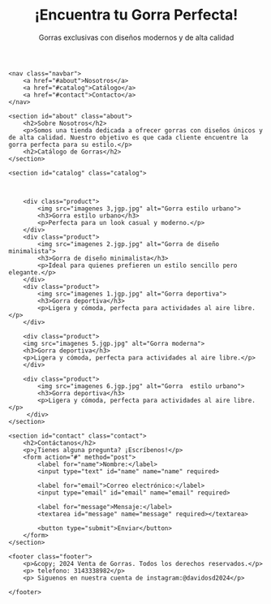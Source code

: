 <!DOCTYPE html>
<html lang="en">
<head>
    <meta charset="UTF-8">
    <meta name="viewport" content="width=device-width, initial-scale=1.0">
    <title>Venta de gorras davidosd</title>
</head>
<body>
    <!DOCTYPE html>
<html lang="es">
<head>
    <meta charset="UTF-8">
    <meta name="viewport" content="width=device-width, initial-scale=1.0">
    <title>Venta de Gorras</title>
    <link rel="stylesheet" href="styles.css">
</head>
<body>
    <header class="header">
        <h1>¡Encuentra tu Gorra Perfecta!</h1>
        <p>Gorras exclusivas con diseños modernos y de alta calidad</p>
    </header>

    <nav class="navbar">
        <a href="#about">Nosotros</a>
        <a href="#catalog">Catálogo</a>
        <a href="#contact">Contacto</a>
    </nav>

    <section id="about" class="about">
        <h2>Sobre Nosotros</h2>
        <p>Somos una tienda dedicada a ofrecer gorras con diseños únicos y de alta calidad. Nuestro objetivo es que cada cliente encuentre la gorra perfecta para su estilo.</p>
        <h2>Catálogo de Gorras</h2>
    </section>

    <section id="catalog" class="catalog">
        


        <div class="product">
            <img src="imagenes 3,jgp.jpg" alt="Gorra estilo urbano">
            <h3>Gorra estilo urbano</h3>
            <p>Perfecta para un look casual y moderno.</p>
        </div>
        <div class="product">
            <img src="imagenes 2.jgp.jpg" alt="Gorra de diseño minimalista">
            <h3>Gorra de diseño minimalista</h3>
            <p>Ideal para quienes prefieren un estilo sencillo pero elegante.</p>
        </div>
        <div class="product">
            <img src="imagenes 1.jgp.jpg" alt="Gorra deportiva">
            <h3>Gorra deportiva</h3>
            <p>Ligera y cómoda, perfecta para actividades al aire libre.</p>
        </div>
    
        <div class="product">
        <img src="imagenes 5.jgp.jpg" alt="Gorra moderna">
        <h3>Gorra deportiva</h3>
        <p>Ligera y cómoda, perfecta para actividades al aire libre.</p>
        </div>

        <div class="product">
            <img src="imagenes 6.jgp.jpg" alt="Gorra  estilo urbano">
            <h3>Gorra deportiva</h3>
            <p>Ligera y cómoda, perfecta para actividades al aire libre.</p>
         </div>
    </section>

    <section id="contact" class="contact">
        <h2>Contáctanos</h2>
        <p>¿Tienes alguna pregunta? ¡Escríbenos!</p>
        <form action="#" method="post">
            <label for="name">Nombre:</label>
            <input type="text" id="name" name="name" required>

            <label for="email">Correo electrónico:</label>
            <input type="email" id="email" name="email" required>

            <label for="message">Mensaje:</label>
            <textarea id="message" name="message" required></textarea>

            <button type="submit">Enviar</button>
        </form>
    </section>

    <footer class="footer">
        <p>&copy; 2024 Venta de Gorras. Todos los derechos reservados.</p>
        <p> telefono: 3143338982</p>
        <p> Siguenos en nuestra cuenta de instagram:@davidosd2024</p>
        
    </footer>
</body>
</html>

</body>
</html>

